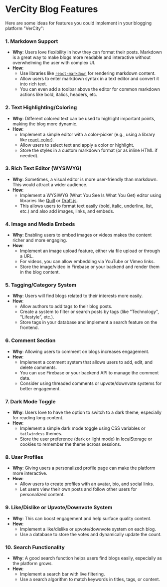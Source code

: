 # VerCity Blog Features

Here are some ideas for features you could implement in your blogging platform "VerCity":

### 1. **Markdown Support**
   - **Why**: Users love flexibility in how they can format their posts. Markdown is a great way to make blogs more readable and interactive without overwhelming the user with complex UI.
   - **How**: 
     - Use libraries like [`react-markdown`](https://github.com/remarkjs/react-markdown) for rendering markdown content.
     - Allow users to enter markdown syntax in a text editor and convert it into rich text.
     - You can even add a toolbar above the editor for common markdown actions like bold, italics, headers, etc.

### 2. **Text Highlighting/Coloring**
   - **Why**: Different colored text can be used to highlight important points, making the blog more dynamic.
   - **How**: 
     - Implement a simple editor with a color-picker (e.g., using a library like [react-color](https://github.com/reactjs/react-color)).
     - Allow users to select text and apply a color or highlight.
     - Store the styles in a custom markdown format (or as inline HTML if needed).

### 3. **Rich Text Editor (WYSIWYG)**
   - **Why**: Sometimes, a visual editor is more user-friendly than markdown. This would attract a wider audience.
   - **How**: 
     - Implement a WYSIWYG (What You See Is What You Get) editor using libraries like [Quill](https://quilljs.com/) or [Draft.js](https://draftjs.org/).
     - This allows users to format text easily (bold, italic, underline, list, etc.) and also add images, links, and embeds.

### 4. **Image and Media Embeds**
   - **Why**: Enabling users to embed images or videos makes the content richer and more engaging.
   - **How**: 
     - Implement an image upload feature, either via file upload or through a URL.
     - For videos, you can allow embedding via YouTube or Vimeo links.
     - Store the image/video in Firebase or your backend and render them in the blog content.

### 5. **Tagging/Category System**
   - **Why**: Users will find blogs related to their interests more easily.
   - **How**: 
     - Allow authors to add tags to their blog posts.
     - Create a system to filter or search posts by tags (like "Technology", "Lifestyle", etc.).
     - Store tags in your database and implement a search feature on the frontend.

### 6. **Comment Section**
   - **Why**: Allowing users to comment on blogs increases engagement.
   - **How**: 
     - Implement a comment system that allows users to add, edit, and delete comments.
     - You can use Firebase or your backend API to manage the comment data.
     - Consider using threaded comments or upvote/downvote systems for better engagement.

### 7. **Dark Mode Toggle**
   - **Why**: Users love to have the option to switch to a dark theme, especially for reading long content.
   - **How**: 
     - Implement a simple dark mode toggle using CSS variables or `tailwindcss` themes.
     - Store the user preference (dark or light mode) in localStorage or cookies to remember the theme across sessions.

### 8. **User Profiles**
   - **Why**: Giving users a personalized profile page can make the platform more interactive.
   - **How**: 
     - Allow users to create profiles with an avatar, bio, and social links.
     - Let users view their own posts and follow other users for personalized content.

### 9. **Like/Dislike or Upvote/Downvote System**
   - **Why**: This can boost engagement and help surface quality content.
   - **How**: 
     - Implement a like/dislike or upvote/downvote system on each blog.
     - Use a database to store the votes and dynamically update the count.

### 10. **Search Functionality**
   - **Why**: A good search function helps users find blogs easily, especially as the platform grows.
   - **How**: 
     - Implement a search bar with live filtering.
     - Use a search algorithm to match keywords in titles, tags, or content.
